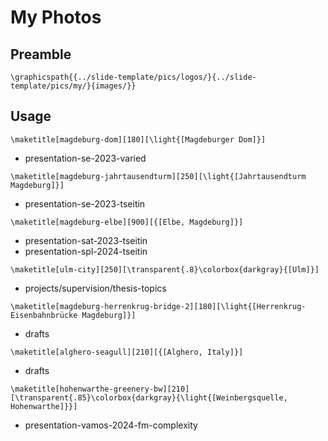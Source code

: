# My Photos

## Preamble

```
\graphicspath{{../slide-template/pics/logos/}{../slide-template/pics/my/}{images/}}
```

## Usage

```
\maketitle[magdeburg-dom][180][\light{[Magdeburger Dom]}]
```

* presentation-se-2023-varied

```
\maketitle[magdeburg-jahrtausendturm][250][\light{[Jahrtausendturm Magdeburg]}]
```

* presentation-se-2023-tseitin

```
\maketitle[magdeburg-elbe][900][{[Elbe, Magdeburg]}]
```

* presentation-sat-2023-tseitin
* presentation-spl-2024-tseitin

```
\maketitle[ulm-city][250][\transparent{.8}\colorbox{darkgray}{[Ulm]}]
```

* projects/supervision/thesis-topics

```
\maketitle[magdeburg-herrenkrug-bridge-2][180][\light{[Herrenkrug-Eisenbahnbrücke Magdeburg]}]
```

* drafts

```
\maketitle[alghero-seagull][210][{[Alghero, Italy]}]
```

* drafts

```
\maketitle[hohenwarthe-greenery-bw][210][\transparent{.85}\colorbox{darkgray}{\light{[Weinbergsquelle, Hohenwarthe]}}]
```

* presentation-vamos-2024-fm-complexity